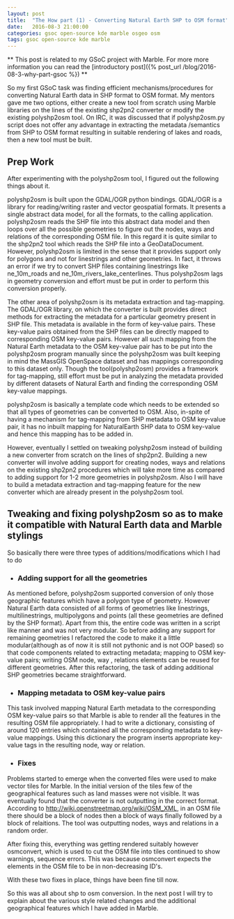 ```yaml
---
layout: post
title:  "The How part (1) - Converting Natural Earth SHP to OSM format"
date:   2016-08-3 21:00:00
categories: gsoc open-source kde marble osgeo osm
tags: gsoc open-source kde marble
---
```


** This post is related to my GSoC project with Marble. For more more information you can read the [introductory post]({% post_url /blog/2016-08-3-why-part-gsoc %}) **

So my first GSoC task was finding efficient mechanisms/procedures for converting Natural Earth data in SHP format to OSM format. My mentors gave me two options, either create a new tool from scratch using Marble libraries on the lines of the existing shp2pn2 converter or modify the existing polyshp2osm tool. On IRC, it was discussed that if polyshp2osm.py script does not offer any advantage in extracting the metadata /semantics from SHP to OSM format resulting in suitable rendering of lakes and roads, then a new tool must be built.

## Prep Work

After experimenting with the polyshp2osm tool, I figured out the following things about it.

polyshp2osm is built upon the GDAL/OGR python bindings. GDAL/OGR is a library for reading/writing raster and vector geospatial formats. It presents a single abstract data model, for all the formats, to the calling application. polyshp2osm reads the SHP file into this abstract data model and then loops over all the possible geometries to figure out the nodes, ways and relations of the corresponding OSM file. In this regard it is quite similar to the shp2pn2 tool which reads the SHP file into a GeoDataDocument.
However, polyshp2osm is limited in the sense that it provides support only for polygons and not for linestrings and other geometries. In fact, it throws an error if we try to convert SHP files containing linestrings like ne_10m_roads and ne_10m_rivers_lake_centerlines. Thus polyshp2osm lags in geometry conversion and effort must be put in order to perform this conversion properly.

The other area of polyshp2osm is its metadata extraction and tag-mapping. The GDAL/OGR library, on which the converter is built provides direct methods for extracting the metadata for a particular geometry present in SHP file. This metadata is available in the form of key-value pairs. These key-value pairs obtained from the SHP files can be directly mapped to corresponding OSM key-value pairs. However all such mapping from the Natural Earth metadata to the OSM key-value pair has to be put into the polyshp2osm program manually since the polyshp2osm was built keeping in mind the MassGIS OpenSpace dataset and has mappings corresponding to this dataset only. Though the tool(polyshp2osm) provides a framework for tag-mapping, still effort must be put in analyzing the metadata provided by different datasets of Natural Earth and finding the corresponding OSM key-value mappings.

polyshp2osm is basically a template code which needs to be extended so that all types of geometries can be converted to OSM. Also, in-spite of having a mechanism for tag-mapping from SHP metadata to OSM key-value pair, it has no inbuilt mapping for NaturalEarth SHP data to OSM key-value and hence this mapping has to be added in.

However, eventually I settled on tweaking polyshp2osm instead of building a new converter from scratch on the lines of shp2pn2. Building a new converter will involve adding support for creating nodes, ways and relations on the existing shp2pn2 procedures which will take more time as compared to adding support for 1-2 more geometries in polyshp2osm. Also I will have to build a metadata extraction and tag-mapping feature for the new converter which are already present in the polyshp2osm tool.

## Tweaking and fixing polyshp2osm so as to make it compatible with Natural Earth data and Marble stylings

So basically there were three types of additions/modifications which I had to do

* ### Adding support for all the geometries

As mentioned before, polyshp2osm supported conversion of only those geographic features which have a polygon type of geometry.  However Natural Earth data consisted of all forms of geometries like linestrings, multilinestrings, multipolygons and points (all these geometries are defined by the SHP format). Apart from this, the entire code was written in a script like manner and was not very modular. So before adding any support for remaining geometries I refactored the code to make it a little modular(although as of now it is still not pythonic and is not OOP based) so that code components related to extracting metadata; mapping to OSM key-value pairs; writing  OSM node, way , relations elements can be reused for different geometries. After this refactoring, the task of adding additional SHP geometries became straightforward.

* ### Mapping metadata to OSM key-value pairs

This task involved mapping Natural Earth metadata to the corresponding OSM key-value pairs so that Marble is able to render all the features in the resulting OSM file appropriately. I had to write a dictionary, consisting of around 120 entries which contained all the corresponding metadata to key-value mappings. Using this dictionary the program inserts appropriate key-value tags in the resulting node, way or relation.

* ### Fixes

Problems started to emerge when the converted files were used to make vector tiles for Marble. In the initial version of the tiles few of the geographical features such as land masses were not visible. It was eventually found that the converter is not outputting in the correct format. According to http://wiki.openstreetmap.org/wiki/OSM_XML, in an OSM file there should be a block of nodes then a block of ways finally followed by a block of relaitions. The tool was outputting nodes, ways and relations in a random order.

After fixing this, everything was getting rendered suitably however osmconvert, which is used to cut the OSM file into tiles continued to show warnings, sequence errors. This was because osmconvert expects the elements in the OSM file to be in non-decreasing ID's.

With these two fixes in place, things have been fine till now.

So this was all about shp to osm conversion. In the next post I will try to explain about the various style related changes and the additional geographical features which I have added in Marble.
